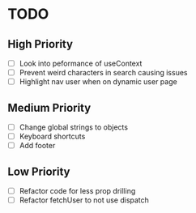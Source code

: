 # TODO

## High Priority

- [ ] Look into peformance of useContext
- [ ] Prevent weird characters in search causing issues
- [ ] Highlight nav user when on dynamic user page

## Medium Priority

- [ ] Change global strings to objects
- [ ] Keyboard shortcuts
- [ ] Add footer

## Low Priority

- [ ] Refactor code for less prop drilling
- [ ] Refactor fetchUser to not use dispatch
